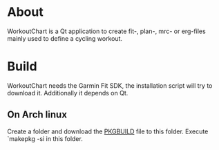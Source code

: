 # About
WorkoutChart is a Qt application to create fit-, plan-, mrc- or erg-files mainly used to define a cycling workout.

# Build
WorkoutChart needs the Garmin Fit SDK, the installation script will try to download it. Additionally it depends on Qt.

## On Arch linux
Create a folder and download the [PKGBUILD](https://github.com/petrus82/WorkoutEditor/raw/refs/heads/main/PKGBUILD) file to this folder. Execute `makepkg -si in this folder.
